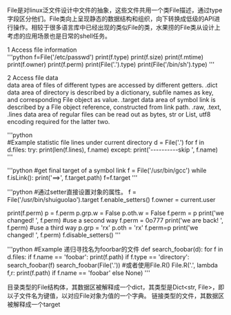 File是对linux泛文件设计中文件的抽象，这些文件共用一个类File描述，通过type字段区分他们。File类向上呈现静态的数据结构和组织，向下转换成低级的API进行操作。相较于很多语言库中已经出现的类似File的类，水果捞的File类从设计上考虑的应用场景也是日常的shell任务。

1 Access file information  
'''python
f=File('/etc/passwd')
print(f.type)
print(f.size)
print(f.mtime)
print(f.owner)
print(f.perm)
print(File('.').type)
print(File('/bin/sh').type)
'''


2 Access file data  
data area of files of different types are accessed by different getters.
.dict 
data area of directory is described by a dictionary, subfile names as key, and corresponding File object as value.
.target 
data area of symbol link is described by a File object reference, constructed from link path.
.raw, .text, .lines 
data area of regular files can be read out as bytes, str or List, utf8 encoding required for the latter two.

'''python  
#Example statistic file lines under current directory
d = File('.')
for f in d.files:
    try:
        print(len(f.lines), f.name)
    except:
        print('----------skip ', f.name)
'''

'''python
#get final target of a symbol link
f = File('/usr/bin/gcc')
while f.isLink():
    print('==>', f.target.path)
    f=f.target
'''

'''python
#通过setter直接设置对象的属性。
f = File('/usr/bin/shuiguolao').target
f.enable_setters()
f.owner = current.user

print(f.perm)
p = f.perm
p.grp.w = False
p.oth.w = False
f.perm = p
print('we changed! ', f.perm)
#use a second way
f.perm = 0o777
print('we are back! ', f.perm)
#use a third way
p.grp = 'rx'
p.oth = 'rx'
f.perm=p
print('we changed! ', f.perm)
f.disable_setters()
'''


'''python
#Example 递归寻找名为foorbar的文件
def search_foobar(d):
    for f in d.files:
        if f.name == 'foobar':
            print(f.path)
        if f.type == 'directory':
            search_foobar(f)
search_foobar(File('.')) 
#或者使用File.R()
File.R('.', lambda f,r: print(f.path) if f.name == 'foobar' else None)
'''

目录类型的File结构体，其数据区被解释成一个dict，其类型是Dict<str, File>，即以子文件名为键值，以对应File对象为值的一个字典。
链接类型的文件，其数据区被解释成一个target
     
